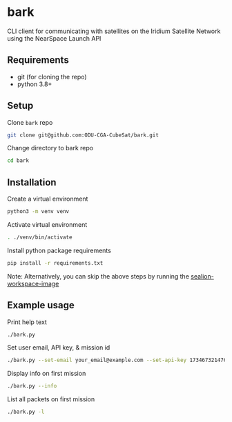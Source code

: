 # bark

CLI client for communicating with satellites on the Iridium Satellite Network using the NearSpace Launch API

## Requirements

- git (for cloning the repo)
- python 3.8+

## Setup

Clone `bark` repo

```bash
git clone git@github.com:ODU-CGA-CubeSat/bark.git
```

Change directory to bark repo

```bash
cd bark
```

## Installation

Create a virtual environment

```bash
python3 -m venv venv
```

Activate virtual environment

```bash
. ./venv/bin/activate
```

Install python package requirements

```bash
pip install -r requirements.txt
```

Note: Alternatively, you can skip the above steps by running the [sealion-workspace-image](https://github.com/odu-cga-cubesat/sealion-workspace-image)

## Example usage

Print help text

```bash
./bark.py
```

Set user email, API key, & mission id

```bash
./bark.py --set-email your_email@example.com --set-api-key 173467321476c32789777643t732v73117888732476789764376 --set-mission-id 1701
```

Display info on first mission

```bash
./bark.py --info
```

List all packets on first mission

```bash
./bark.py -l
```
